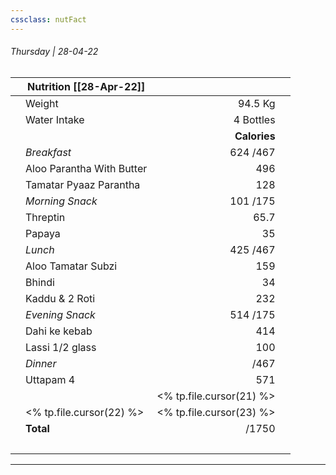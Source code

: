 ```yaml
---
cssclass: nutFact
---
```


###### Thursday | 28-04-22

|     | Nutrition [[28-Apr-22]]   |                          |     |
| --- | ------------------------- | ------------------------:| --- |
|     | Weight                    |                  94.5 Kg |     |
|     | Water Intake              |                4 Bottles |     |
|     |                           |             **Calories** |     |
|     | *Breakfast*               |              624    /467 |     |
|     | Aloo Parantha With Butter |                      496 |     |
|     | Tamatar Pyaaz Parantha    |                      128 |     |
|     | *Morning Snack*           |                    101 /175 |     |
|     | Threptin                  |                     65.7 |     |
|     | Papaya                    |                       35 |     |
|     | *Lunch*                   |                    425 /467 |     |
|     | Aloo Tamatar Subzi        |                      159 |     |
|     | Bhindi                    |                       34 |     |
|     | Kaddu & 2 Roti            |                      232 |     |
|     | *Evening Snack*           |                    514 /175 |     |
|     | Dahi ke kebab             |                      414 |     |
|     | Lassi 1/2 glass           |                      100 |     |
|     | *Dinner*                  |                     /467 |     |
|     | Uttapam 4                   | 571 |     |
|     |   | <% tp.file.cursor(21) %> |     |
|     | <% tp.file.cursor(22) %>  | <% tp.file.cursor(23) %> |     |
|     | **Total**                 |                    /1750 |     |
|     | &nbsp;                    |                          |     |


---

